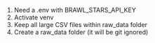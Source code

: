 1. Need a .env with BRAWL_STARS_API_KEY
2. Activate venv
3. Keep all large CSV files within raw_data folder
4. Create a raw_data folder (it will be git ignored)